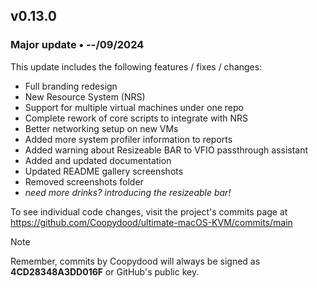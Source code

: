 ## v0.13.0

### Major update • --/09/2024

This update includes the following features / fixes / changes:

- Full branding redesign 
- New Resource System (NRS)
- Support for multiple virtual machines under one repo
- Complete rework of core scripts to integrate with NRS
- Better networking setup on new VMs
- Added more system profiler information to reports
- Added warning about Resizeable BAR to VFIO passthrough assistant
- Added and updated documentation
- Updated README gallery screenshots
- Removed screenshots folder
- *need more drinks? introducing the resizeable bar!*

To see individual code changes, visit the project's commits page at <https://github.com/Coopydood/ultimate-macOS-KVM/commits/main>

> [!NOTE]
> Remember, commits by Coopydood will always be signed as **4CD28348A3DD016F** or GitHub's public key.
